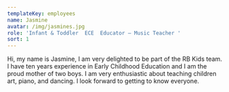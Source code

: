 ```yaml
---
templateKey: employees
name: Jasmine
avatar: /img/jasmines.jpg
role: 'Infant & Toddler  ECE  Educator – Music Teacher '
sort: 1
---
```

Hi, my name is Jasmine, I am very delighted to be part of the RB Kids team. I have ten years experience in Early Childhood Education and I am the proud mother of two boys. I am very enthusiastic about teaching children art, piano, and dancing. I look forward to getting to know everyone.

